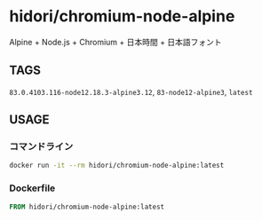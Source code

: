 # hidori/chromium-node-alpine

Alpine + Node.js + Chromium + 日本時間 + 日本語フォント

## TAGS

`83.0.4103.116-node12.18.3-alpine3.12`, `83-node12-alpine3`, `latest`

## USAGE

### コマンドライン

```bash
docker run -it --rm hidori/chromium-node-alpine:latest
```

### Dockerfile

```Dockerfile
FROM hidori/chromium-node-alpine:latest
```

